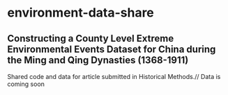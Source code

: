 # environment-data-share
## Constructing a County Level Extreme Environmental Events Dataset for China during the Ming and Qing Dynasties (1368-1911)
Shared code and data for article submitted in Historical Methods.//
Data is coming soon
